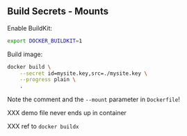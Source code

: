 ## Build Secrets - Mounts

Enable BuildKit:

```bash
export DOCKER_BUILDKIT=1
```

Build image:

```bash
docker build \
    --secret id=mysite.key,src=./mysite.key \
    --progress plain \
    .
```

Note the comment and the `--mount` parameter in `Dockerfile`!

XXX demo file never ends up in container

XXX ref to `docker buildx`
